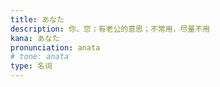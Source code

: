 ```yaml
---
title: あなた
description: 你、您；有老公的意思；不常用，尽量不用
kana: あなた
pronunciation: anata
# tone: anata
type: 名词
---
```

